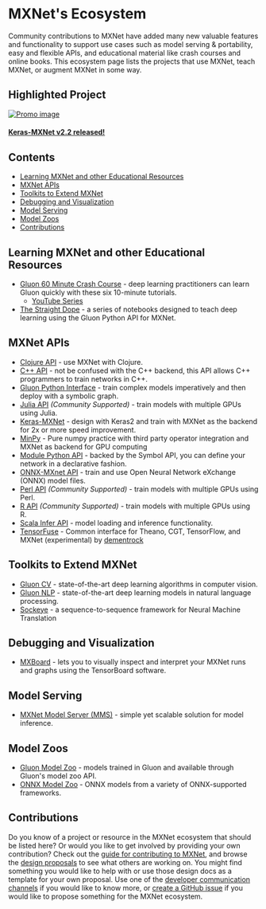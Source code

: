 <!---
  Licensed to the Apache Software Foundation (ASF) under one
  or more contributor license agreements.  See the NOTICE file
  distributed with this work for additional information
  regarding copyright ownership.  The ASF licenses this file
  to you under the Apache License, Version 2.0 (the
  "License"); you may not use this file except in compliance
  with the License.  You may obtain a copy of the License at

    http://www.apache.org/licenses/LICENSE-2.0

  Unless required by applicable law or agreed to in writing,
  software distributed under the License is distributed on an
  "AS IS" BASIS, WITHOUT WARRANTIES OR CONDITIONS OF ANY
  KIND, either express or implied.  See the License for the
  specific language governing permissions and limitations
  under the License.
-->

# MXNet's Ecosystem

Community contributions to MXNet have added many new valuable features and functionality to support use cases such as model serving & portability, easy and flexible APIs, and educational material like crash courses and online books. This ecosystem page lists the projects that use MXNet, teach MXNet, or augment MXNet in some way.


## Highlighted Project

[![Promo image](https://cdn-images-1.medium.com/max/800/1*PwIMdZM7tpt3rmcyhlk2FQ.png)](https://medium.com/apache-mxnet/announcing-keras-mxnet-v2-2-4b8404568e75)
#### [Keras-MXNet v2.2 released!](https://medium.com/apache-mxnet/announcing-keras-mxnet-v2-2-4b8404568e75)


## Contents

* [Learning MXNet and other Educational Resources](#learning-mxnet-and-other-educational-resources)
* [MXNet APIs](#mxnet-apis)
* [Toolkits to Extend MXNet](#toolkits-to-extend-mxnet)
* [Debugging and Visualization](#debugging-and-visualization)
* [Model Serving](#model-serving)
* [Model Zoos](#model-zoos)
* [Contributions](#contributions)


## Learning MXNet and other Educational Resources

* [Gluon 60 Minute Crash Course](https://gluon-crash-course.mxnet.io/) - deep learning practitioners can learn Gluon quickly with these six 10-minute tutorials.
    - [YouTube Series](https://www.youtube.com/playlist?list=PLkEvNnRk8uVmVKRDgznk3o3LxmjFRaW7s)
* [The Straight Dope](https://gluon.mxnet.io/) - a series of notebooks designed to teach deep learning using the Gluon Python API for MXNet.


## MXNet APIs

* [Clojure API](https://github.com/apache/incubator-mxnet/tree/master/contrib/clojure-package) - use MXNet with Clojure.
* [C++ API](../api/c++/index.html) - not be confused with the C++ backend, this API allows C++ programmers to train networks in C++.
* [Gluon Python Interface](../gluon/index.html) - train complex models imperatively and then deploy with a symbolic graph.
* [Julia API](../api/julia/index.html) *(Community Supported)* - train models with multiple GPUs using Julia.
* [Keras-MXNet](https://github.com/awslabs/keras-apache-mxnet) - design with Keras2 and train with MXNet as the backend for 2x or more speed improvement.
* [MinPy](https://github.com/dmlc/minpy) - Pure numpy practice with third party operator integration and MXNet as backend for GPU computing
* [Module Python API](../api/python/index.html) - backed by the Symbol API, you can define your network in a declarative fashion.
* [ONNX-MXnet API](../api/python/contrib/onnx.html) - train and use Open Neural Network eXchange (ONNX) model files.
* [Perl API](../api/perl/index.html) *(Community Supported)* - train models with multiple GPUs using Perl.
* [R API](https://mxnet.incubator.apache.org/api/r/index.html) *(Community Supported)* - train models with multiple GPUs using R.
* [Scala Infer API](../api/scala/infer.html) - model loading and inference functionality.
* [TensorFuse](https://github.com/dementrock/tensorfuse) - Common interface for Theano, CGT, TensorFlow, and MXNet (experimental) by [dementrock](https://github.com/dementrock)


## Toolkits to Extend MXNet

* [Gluon CV](https://gluon-cv.mxnet.io/) - state-of-the-art deep learning algorithms in computer vision.
* [Gluon NLP](https://gluon-nlp.mxnet.io/) - state-of-the-art deep learning models in natural language processing.
* [Sockeye](https://github.com/awslabs/sockeye) - a sequence-to-sequence framework for Neural Machine Translation


## Debugging and Visualization

* [MXBoard](https://github.com/awslabs/mxboard) - lets you to visually inspect and interpret your MXNet runs and graphs using the TensorBoard software.


## Model Serving

* [MXNet Model Server (MMS)](https://github.com/awslabs/mxnet-model-server) - simple yet scalable solution for model inference.


## Model Zoos

* [Gluon Model Zoo](https://mxnet.incubator.apache.org/api/python/gluon/model_zoo.html) - models trained in Gluon and available through Gluon's model zoo API.
* [ONNX Model Zoo](https://github.com/onnx/models) - ONNX models from a variety of ONNX-supported frameworks.


## Contributions

Do you know of a project or resource in the MXNet ecosystem that should be listed here? Or would you like to get involved by providing your own contribution? Check out the [guide for contributing to MXNet](contribute.html), and browse the [design proposals](https://cwiki.apache.org/confluence/display/MXNET/Design+Proposals) to see what others are working on. You might find something you would like to help with or use those design docs as a template for your own proposal. Use one of the [developer communication channels](https://mxnet.incubator.apache.org/community/contribute.html#mxnet-dev-communications) if you would like to know more, or [create a GitHub issue](https://github.com/apache/incubator-mxnet/issues/new) if you would like to propose something for the MXNet ecosystem.
